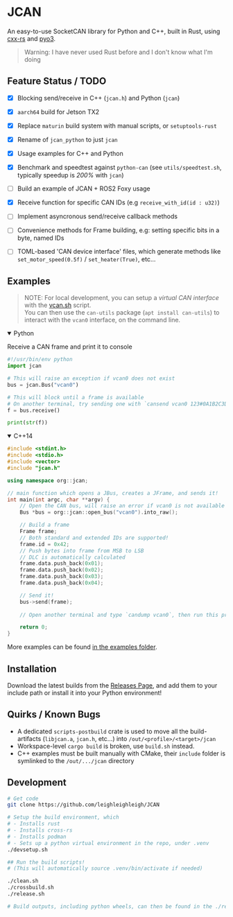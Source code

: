 # JCAN
An easy-to-use SocketCAN library for Python and C++, built in Rust, using [cxx-rs](https://cxx.rs/) and [pyo3](https://pyo3.rs/).

> Warning: I have never used Rust before and I don't know what I'm doing

## Feature Status / TODO
 - [x] Blocking send/receive in C++ (`jcan.h`) and Python (`jcan`)
 - [x] `aarch64` build for Jetson TX2
 - [x] Replace `maturin` build system with manual scripts, or `setuptools-rust`
 - [x] Rename of `jcan_python` to just `jcan`
 - [x] Usage examples for C++ and Python
 - [x] Benchmark and speedtest against `python-can` (see `utils/speedtest.sh`, typically speedup is *200%* with `jcan`)
 - [ ] Build an example of JCAN + ROS2 Foxy usage
 - [x] Receive function for specific CAN IDs (e.g `receive_with_id(id : u32)`)
 - [ ] Implement asyncronous send/receive callback methods 
 - [ ] Convenience methods for Frame building, e.g: setting specific bits in a byte, named IDs
 - [ ] TOML-based 'CAN device interface' files, which generate methods like `set_motor_speed(0.5f)` / `set_heater(True)`, etc...
 

## Examples
> NOTE: For local development, you can setup a *virtual CAN interface* with the [vcan.sh](https://github.com/leighleighleigh/JCAN/blob/main/utils/vcan.sh) script. <br>
> You can then use the `can-utils` package (`apt install can-utils`) to interact with the `vcan0` interface, on the command line.

<details open><summary>Python</summary>
<p>

Receive a CAN frame and print it to console

```python
#!/usr/bin/env python
import jcan

# This will raise an exception if vcan0 does not exist
bus = jcan.Bus("vcan0")

# This will block until a frame is available
# On another terminal, try sending one with `cansend vcan0 123#0A1B2C3D`
f = bus.receive()

print(str(f))
```

</p>
</details>

<details open><summary>C++14</summary>
<p>

```cpp
#include <stdint.h>
#include <stdio.h>
#include <vector>
#include "jcan.h"

using namespace org::jcan;

// main function which opens a JBus, creates a JFrame, and sends it!
int main(int argc, char **argv) {
    // Open the CAN bus, will raise an error if vcan0 is not available
    Bus *bus = org::jcan::open_bus("vcan0").into_raw();

    // Build a frame
    Frame frame;
    // Both standard and extended IDs are supported!
    frame.id = 0x42;
    // Push bytes into frame from MSB to LSB
    // DLC is automatically calculated
    frame.data.push_back(0x01);
    frame.data.push_back(0x02);
    frame.data.push_back(0x03);
    frame.data.push_back(0x04);

    // Send it!
    bus->send(frame);
    
    // Open another terminal and type `candump vcan0`, then run this program again!

    return 0;
}
```
More examples can be found [in the examples folder](https://github.com/leighleighleigh/JCAN/tree/main/examples).

</p>
</details>

## Installation
Download the latest builds from the [Releases Page](https://github.com/leighleighleigh/JCAN/releases), and add them to your include path or install it into your Python environment!

## Quirks / Known Bugs
 - A dedicated `scripts-postbuild` crate is used to move all the build-artifacts (`libjcan.a`, `jcan.h`, etc...) into `/out/<profile>/<target>/jcan`
 - Workspace-level `cargo build` is broken, use `build.sh` instead.
 - C++ examples must be built manually with CMake, their `include` folder is symlinked to the `/out/.../jcan` directory

## Development
```bash
# Get code
git clone https://github.com/leighleighleigh/JCAN

# Setup the build environment, which
# - Installs rust 
# - Installs cross-rs
# - Installs podman
# - Sets up a python virtual environment in the repo, under .venv
./devsetup.sh

## Run the build scripts!
# (This will automatically source .venv/bin/activate if needed)

./clean.sh
./crossbuild.sh
./release.sh

# Build outputs, including python wheels, can then be found in the ./release folder!

```
